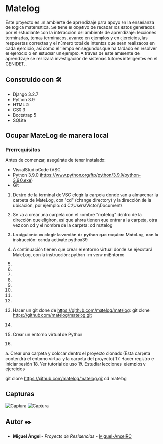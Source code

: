 # Matelog

Este proyecto es un ambiente de aprendizaje para apoyo en la enseñanza de lógica matemática. 
Se tiene el objetivo de recabar los datos generados por el estudiante con la interacción del ambiente de aprendizaje: lecciones terminadas, temas terminados, avance en ejemplos y en ejercicios, las respuestas correctas y el número total de intentos que sean realizados en cada ejercicio, así como el tiempo en segundos que ha tardado en resolver el ejercicio o en estudiar un ejemplo. A través de este ambiente de aprendizaje se realizará investigación de sistemas tutores inteligentes en el CENIDET.
.

## Construido con 🛠️
* Django 3.2.7
* Python 3.9
* HTML 5
* CSS 3
* Bootstrap 5
* SQLite

## Ocupar MateLog de manera local

### Prerrequisitos
Antes de comenzar, asegúrate de tener instalado:
  - VisualStudioCode (VSC)
  - Python 3.9.0 (https://www.python.org/ftp/python/3.9.0/python-3.9.0.exe)
  - Git
    
1. Dentro de la terminal de VSC elegir la carpeta donde van a almacenar la carpeta de MateLog, con "cd" (change directory) y la dirección de la ubicación, por ejemplo:
  cd C:\Users\Victor\Documents
2. Se va a crear una carpeta con el nombre "matelog" dentro de la dirección que eligiron, así que ahora tienen que entrar a la carpeta, otra vez con cd y el nombre de la carpeta:
  cd matelog
3. Lo siguiente es elegir la versión de python que requiere MateLog, con la instrucción:
  conda activate python39
4. A continuación tienen que crear el entorno virtual donde se ejecutará MateLog, con la instrucción:
  python -m venv miEntorno
5. 
6. 
7.   

8. 
9. 
10. 
11. 
12.   
13. Hacer un git clone de https://github.com/matelog/matelog:
     git clone https://github.com/matelog/matelog.git
14. 
   
15. Crear un entorno virtual de Python
16. 
   a. Crear una carpeta y colocar dentro el proyecto clonado (Esta carpeta contendrá el entorno virtual y la carpeta del proyecto)
17. Hacer registro e iniciar sesión
18. Ver tutorial de uso
19. Estudiar lecciones, ejemplos y ejercicios


git clone https://github.com/matelog/matelog.git
cd matelog

## Capturas
![Captura]()
![Captura]()

## Autor ✒️

* **Miguel Ángel** - *Proyecto de Residencias* - [Miguel-AngelRC](https://github.com/Miguel-AngelRC)
